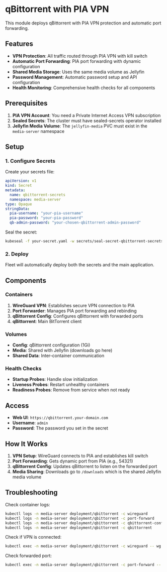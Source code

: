 # qBittorrent with PIA VPN

This module deploys qBittorrent with PIA VPN protection and automatic port forwarding.

## Features

- **VPN Protection**: All traffic routed through PIA VPN with kill switch
- **Automatic Port Forwarding**: PIA port forwarding with dynamic configuration
- **Shared Media Storage**: Uses the same media volume as Jellyfin
- **Password Management**: Automatic password setup and API configuration
- **Health Monitoring**: Comprehensive health checks for all components

## Prerequisites

1. **PIA VPN Account**: You need a Private Internet Access VPN subscription
2. **Sealed Secrets**: The cluster must have sealed-secrets operator installed
3. **Jellyfin Media Volume**: The `jellyfin-media` PVC must exist in the `media-server` namespace

## Setup

### 1. Configure Secrets

Create your secrets file:

```yaml
apiVersion: v1
kind: Secret
metadata:
  name: qbittorrent-secrets
  namespace: media-server
type: Opaque
stringData:
  pia-username: "your-pia-username"
  pia-password: "your-pia-password"
  qb-admin-password: "your-chosen-qbittorrent-admin-password"
```

Seal the secret:

```bash
kubeseal -f your-secret.yaml -w secrets/seal-secret-qbittorrent-secrets.yaml
```

### 2. Deploy

Fleet will automatically deploy both the secrets and the main application.

## Components

### Containers

1. **WireGuard VPN**: Establishes secure VPN connection to PIA
2. **Port Forwarder**: Manages PIA port forwarding and rebinding
3. **qBittorrent Config**: Configures qBittorrent with forwarded ports
4. **qBittorrent**: Main BitTorrent client

### Volumes

- **Config**: qBittorrent configuration (1Gi)
- **Media**: Shared with Jellyfin (downloads go here)
- **Shared Data**: Inter-container communication

### Health Checks

- **Startup Probes**: Handle slow initialization
- **Liveness Probes**: Restart unhealthy containers
- **Readiness Probes**: Remove from service when not ready

## Access

- **Web UI**: `https://qbittorrent.your-domain.com`
- **Username**: `admin`
- **Password**: The password you set in the secret

## How It Works

1. **VPN Setup**: WireGuard connects to PIA and establishes kill switch
2. **Port Forwarding**: Gets dynamic port from PIA (e.g., 54321)
3. **qBittorrent Config**: Updates qBittorrent to listen on the forwarded port
4. **Media Sharing**: Downloads go to `/downloads` which is the shared Jellyfin media volume

## Troubleshooting

Check container logs:

```bash
kubectl logs -n media-server deployment/qbittorrent -c wireguard
kubectl logs -n media-server deployment/qbittorrent -c port-forward
kubectl logs -n media-server deployment/qbittorrent -c qbittorrent-config
kubectl logs -n media-server deployment/qbittorrent -c qbittorrent
```

Check if VPN is connected:

```bash
kubectl exec -n media-server deployment/qbittorrent -c wireguard -- wg show
```

Check forwarded port:

```bash
kubectl exec -n media-server deployment/qbittorrent -c port-forward -- cat /shared/forwarded_port
```